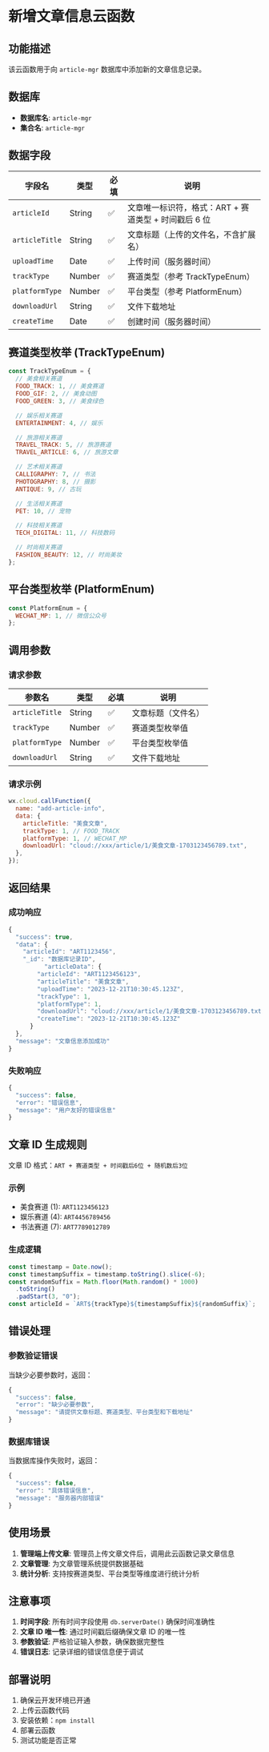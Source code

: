 # 新增文章信息云函数

## 功能描述

该云函数用于向 `article-mgr` 数据库中添加新的文章信息记录。

## 数据库

- **数据库名**: `article-mgr`
- **集合名**: `article-mgr`

## 数据字段

| 字段名         | 类型   | 必填 | 说明                                                 |
| -------------- | ------ | ---- | ---------------------------------------------------- |
| `articleId`    | String | ✅   | 文章唯一标识符，格式：ART + 赛道类型 + 时间戳后 6 位 |
| `articleTitle` | String | ✅   | 文章标题（上传的文件名，不含扩展名）                 |
| `uploadTime`   | Date   | ✅   | 上传时间（服务器时间）                               |
| `trackType`    | Number | ✅   | 赛道类型（参考 TrackTypeEnum）                       |
| `platformType` | Number | ✅   | 平台类型（参考 PlatformEnum）                        |
| `downloadUrl`  | String | ✅   | 文件下载地址                                         |
| `createTime`   | Date   | ✅   | 创建时间（服务器时间）                               |

## 赛道类型枚举 (TrackTypeEnum)

```javascript
const TrackTypeEnum = {
  // 美食相关赛道
  FOOD_TRACK: 1, // 美食赛道
  FOOD_GIF: 2, // 美食动图
  FOOD_GREEN: 3, // 美食绿色

  // 娱乐相关赛道
  ENTERTAINMENT: 4, // 娱乐

  // 旅游相关赛道
  TRAVEL_TRACK: 5, // 旅游赛道
  TRAVEL_ARTICLE: 6, // 旅游文章

  // 艺术相关赛道
  CALLIGRAPHY: 7, // 书法
  PHOTOGRAPHY: 8, // 摄影
  ANTIQUE: 9, // 古玩

  // 生活相关赛道
  PET: 10, // 宠物

  // 科技相关赛道
  TECH_DIGITAL: 11, // 科技数码

  // 时尚相关赛道
  FASHION_BEAUTY: 12, // 时尚美妆
};
```

## 平台类型枚举 (PlatformEnum)

```javascript
const PlatformEnum = {
  WECHAT_MP: 1, // 微信公众号
};
```

## 调用参数

### 请求参数

| 参数名         | 类型   | 必填 | 说明               |
| -------------- | ------ | ---- | ------------------ |
| `articleTitle` | String | ✅   | 文章标题（文件名） |
| `trackType`    | Number | ✅   | 赛道类型枚举值     |
| `platformType` | Number | ✅   | 平台类型枚举值     |
| `downloadUrl`  | String | ✅   | 文件下载地址       |

### 请求示例

```javascript
wx.cloud.callFunction({
  name: "add-article-info",
  data: {
    articleTitle: "美食文章",
    trackType: 1, // FOOD_TRACK
    platformType: 1, // WECHAT_MP
    downloadUrl: "cloud://xxx/article/1/美食文章-1703123456789.txt",
  },
});
```

## 返回结果

### 成功响应

```javascript
{
  "success": true,
  "data": {
    "articleId": "ART1123456",
    "_id": "数据库记录ID",
          "articleData": {
        "articleId": "ART1123456123",
        "articleTitle": "美食文章",
        "uploadTime": "2023-12-21T10:30:45.123Z",
        "trackType": 1,
        "platformType": 1,
        "downloadUrl": "cloud://xxx/article/1/美食文章-1703123456789.txt",
        "createTime": "2023-12-21T10:30:45.123Z"
      }
  },
  "message": "文章信息添加成功"
}
```

### 失败响应

```javascript
{
  "success": false,
  "error": "错误信息",
  "message": "用户友好的错误信息"
}
```

## 文章 ID 生成规则

文章 ID 格式：`ART + 赛道类型 + 时间戳后6位 + 随机数后3位`

### 示例

- 美食赛道 (1): `ART1123456123`
- 娱乐赛道 (4): `ART4456789456`
- 书法赛道 (7): `ART7789012789`

### 生成逻辑

```javascript
const timestamp = Date.now();
const timestampSuffix = timestamp.toString().slice(-6);
const randomSuffix = Math.floor(Math.random() * 1000)
  .toString()
  .padStart(3, "0");
const articleId = `ART${trackType}${timestampSuffix}${randomSuffix}`;
```

## 错误处理

### 参数验证错误

当缺少必要参数时，返回：

```javascript
{
  "success": false,
  "error": "缺少必要参数",
  "message": "请提供文章标题、赛道类型、平台类型和下载地址"
}
```

### 数据库错误

当数据库操作失败时，返回：

```javascript
{
  "success": false,
  "error": "具体错误信息",
  "message": "服务器内部错误"
}
```

## 使用场景

1. **管理端上传文章**: 管理员上传文章文件后，调用此云函数记录文章信息
2. **文章管理**: 为文章管理系统提供数据基础
3. **统计分析**: 支持按赛道类型、平台类型等维度进行统计分析

## 注意事项

1. **时间字段**: 所有时间字段使用 `db.serverDate()` 确保时间准确性
2. **文章 ID 唯一性**: 通过时间戳后缀确保文章 ID 的唯一性
3. **参数验证**: 严格验证输入参数，确保数据完整性
4. **错误日志**: 记录详细的错误信息便于调试

## 部署说明

1. 确保云开发环境已开通
2. 上传云函数代码
3. 安装依赖：`npm install`
4. 部署云函数
5. 测试功能是否正常
